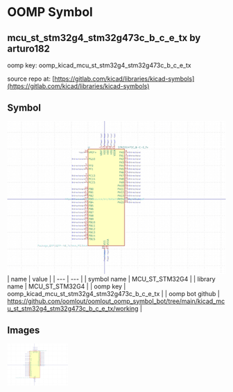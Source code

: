# OOMP Symbol  
## mcu_st_stm32g4_stm32g473c_b_c_e_tx  by arturo182  
  
oomp key: oomp_kicad_mcu_st_stm32g4_stm32g473c_b_c_e_tx  
  
source repo at: [https://gitlab.com/kicad/libraries/kicad-symbols](https://gitlab.com/kicad/libraries/kicad-symbols)  
## Symbol  
  
[![working.png](working_600.png)](working.png)  
| name | value | 
| --- | --- | 
| symbol name | MCU_ST_STM32G4 | 
| library name | MCU_ST_STM32G4 | 
| oomp key | oomp_kicad_mcu_st_stm32g4_stm32g473c_b_c_e_tx | 
| oomp bot github | https://github.com/oomlout/oomlout_oomp_symbol_bot/tree/main/kicad_mcu_st_stm32g4_stm32g473c_b_c_e_tx/working | 
## Images  
  
[![working.png](working_140.png)](working.png)  
